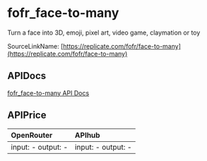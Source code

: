 # fofr_face-to-many

Turn a face into 3D, emoji, pixel art, video game, claymation or toy

SourceLinkName: [https://replicate.com/fofr/face-to-many](https://replicate.com/fofr/face-to-many)

## APIDocs

[fofr_face-to-many API Docs](../apis/fofr_face-to-many.md)

## APIPrice

| OpenRouter | APIhub |
|:---|:---|
| input: - output: - | input: - output: - |
